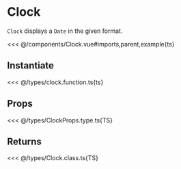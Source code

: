 <script setup lang="ts">
import Clock from '../components/Clock.vue';
</script>

# Clock

`Clock` displays a `Date` in the given format.

<Clock/>

<<< @/components/Clock.vue#imports,parent,example{ts}

## Instantiate

<<< @/types/clock.function.ts{ts}

## Props

<<< @/types/ClockProps.type.ts{TS}

## Returns

<<< @/types/Clock.class.ts{TS}